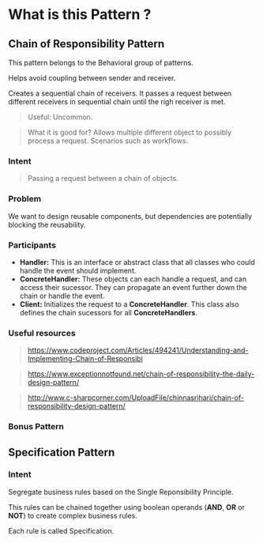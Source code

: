 ﻿# What is this Pattern ?

## Chain of Responsibility Pattern

This pattern belongs to the Behavioral group of patterns.

Helps avoid coupling between sender and receiver. 

Creates a sequential chain of receivers. It passes a request between different receivers in sequential chain until the righ receiver is met.

> Useful: Uncommon. 

> What it is good for? Allows multiple different object to possibly process a request. Scenarios such as workflows.

### Intent
 
 > Passing a request between a chain of objects.
 
### Problem
 
We want to design reusable components, but dependencies are potentially blocking the reusability.

### Participants

 * __Handler:__ This is an interface or abstract class that all classes who could handle the event should implement.
 * __ConcreteHandler:__ These objects can each handle a request, and can access their sucessor. They can propagate an event further down the chain or handle the event.
 * __Client:__ Initializes the request to a __ConcreteHandler__. This class also defines the chain sucessors for all __ConcreteHandlers__.

### Useful resources

> https://www.codeproject.com/Articles/494241/Understanding-and-Implementing-Chain-of-Responsibi

> https://www.exceptionnotfound.net/chain-of-responsibility-the-daily-design-pattern/

> http://www.c-sharpcorner.com/UploadFile/chinnasrihari/chain-of-responsibility-design-pattern/

### Bonus Pattern

## Specification Pattern

### Intent

Segregate business rules based on the Single Reponsibility Principle.

This rules can be chained together using boolean operands (__AND__, __OR__ or __NOT__) to create complex business rules.

Each rule is called Specification.